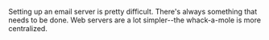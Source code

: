 Setting up an email server is pretty difficult. There's always something that needs to be done. Web servers are a lot simpler--the whack-a-mole is more centralized.
